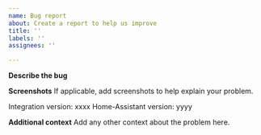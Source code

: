 ```yaml
---
name: Bug report
about: Create a report to help us improve
title: ''
labels: ''
assignees: ''

---
```


**Describe the bug**


**Screenshots**
If applicable, add screenshots to help explain your problem.

Integration version: xxxx
Home-Assistant version: yyyy

**Additional context**
Add any other context about the problem here.
